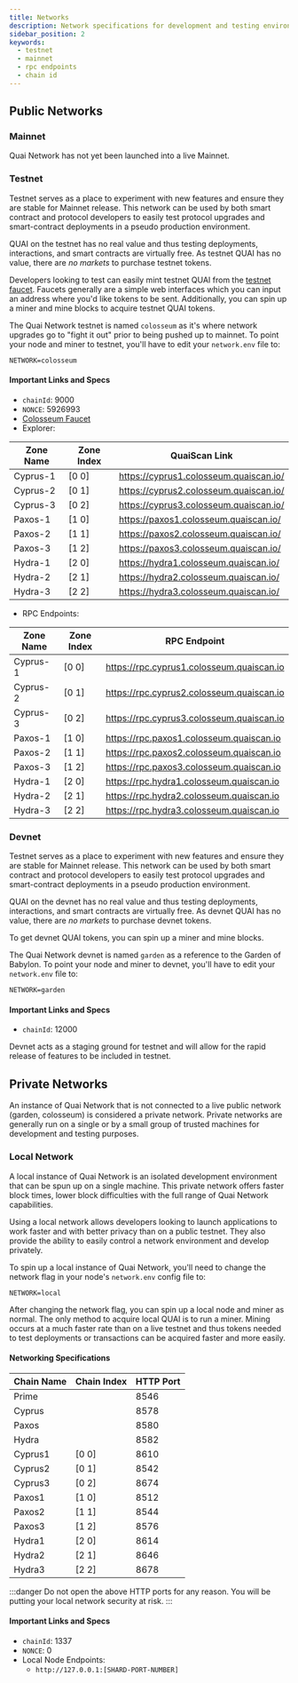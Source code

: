 ```yaml
---
title: Networks
description: Network specifications for development and testing environments. Specifications include RPC endpoints, chain IDs, and more.
sidebar_position: 2
keywords:
  - testnet
  - mainnet
  - rpc endpoints
  - chain id
---
```


## Public Networks

### Mainnet

Quai Network has not yet been launched into a live Mainnet.

### Testnet

Testnet serves as a place to experiment with new features and ensure they are stable for Mainnet release. This network can be used by both smart contract and protocol developers to easily test protocol upgrades and smart-contract deployments in a pseudo production environment.

QUAI on the testnet has no real value and thus testing deployments, interactions, and smart contracts are virtually free. As testnet QUAI has no value, there are _no markets_ to purchase testnet tokens.

Developers looking to test can easily mint testnet QUAI from the [testnet faucet](https://faucet.quai.network). Faucets generally are a simple web interfaces which you can input an address where you'd like tokens to be sent. Additionally, you can spin up a miner and mine blocks to acquire testnet QUAI tokens.

The Quai Network testnet is named `colosseum` as it's where network upgrades go to "fight it out" prior to being pushed up to mainnet. To point your node and miner to testnet, you'll have to edit your `network.env` file to:

```
NETWORK=colosseum
```

#### Important Links and Specs

- `chainId`: 9000
- `NONCE`: 5926993
- [Colosseum Faucet](https://faucet.quai.network)
- Explorer:

| Zone Name | Zone Index | QuaiScan Link                          |
| --------- | ---------- | -------------------------------------- |
| Cyprus-1  | [0 0]      | https://cyprus1.colosseum.quaiscan.io/ |
| Cyprus-2  | [0 1]      | https://cyprus2.colosseum.quaiscan.io/ |
| Cyprus-3  | [0 2]      | https://cyprus3.colosseum.quaiscan.io/ |
| Paxos-1   | [1 0]      | https://paxos1.colosseum.quaiscan.io/  |
| Paxos-2   | [1 1]      | https://paxos2.colosseum.quaiscan.io/  |
| Paxos-3   | [1 2]      | https://paxos3.colosseum.quaiscan.io/  |
| Hydra-1   | [2 0]      | https://hydra1.colosseum.quaiscan.io/  |
| Hydra-2   | [2 1]      | https://hydra2.colosseum.quaiscan.io/  |
| Hydra-3   | [2 2]      | https://hydra3.colosseum.quaiscan.io/  |

- RPC Endpoints:

| Zone Name | Zone Index | RPC Endpoint                              |
| --------- | ---------- | ----------------------------------------- |
| Cyprus-1  | [0 0]      | https://rpc.cyprus1.colosseum.quaiscan.io |
| Cyprus-2  | [0 1]      | https://rpc.cyprus2.colosseum.quaiscan.io |
| Cyprus-3  | [0 2]      | https://rpc.cyprus3.colosseum.quaiscan.io |
| Paxos-1   | [1 0]      | https://rpc.paxos1.colosseum.quaiscan.io  |
| Paxos-2   | [1 1]      | https://rpc.paxos2.colosseum.quaiscan.io  |
| Paxos-3   | [1 2]      | https://rpc.paxos3.colosseum.quaiscan.io  |
| Hydra-1   | [2 0]      | https://rpc.hydra1.colosseum.quaiscan.io  |
| Hydra-2   | [2 1]      | https://rpc.hydra2.colosseum.quaiscan.io  |
| Hydra-3   | [2 2]      | https://rpc.hydra3.colosseum.quaiscan.io  |

### Devnet

Testnet serves as a place to experiment with new features and ensure they are stable for Mainnet release. This network can be used by both smart contract and protocol developers to easily test protocol upgrades and smart-contract deployments in a pseudo production environment.

QUAI on the devnet has no real value and thus testing deployments, interactions, and smart contracts are virtually free. As devnet QUAI has no value, there are _no markets_ to purchase devnet tokens.

To get devnet QUAI tokens, you can spin up a miner and mine blocks.

The Quai Network devnet is named `garden` as a reference to the Garden of Babylon. To point your node and miner to devnet, you'll have to edit your `network.env` file to:

```
NETWORK=garden
```

#### Important Links and Specs

- `chainId`: 12000

Devnet acts as a staging ground for testnet and will allow for the rapid release of features to be included in testnet.

## Private Networks

An instance of Quai Network that is not connected to a live public network (garden, colosseum) is considered a private network. Private networks are generally run on a single or by a small group of trusted machines for development and testing purposes.

### Local Network

A local instance of Quai Network is an isolated development environment that can be spun up on a single machine. This private network offers faster block times, lower block difficulties with the full range of Quai Network capabilities.

Using a local network allows developers looking to launch applications to work faster and with better privacy than on a public testnet. They also provide the ability to easily control a network environment and develop privately.

To spin up a local instance of Quai Network, you'll need to change the network flag in your node's `network.env` config file to:

```
NETWORK=local
```

After changing the network flag, you can spin up a local node and miner as normal. The only method to acquire local QUAI is to run a miner. Mining occurs at a much faster rate than on a live testnet and thus tokens needed to test deployments or transactions can be acquired faster and more easily.

#### Networking Specifications

| Chain Name | Chain Index | HTTP Port |
| ---------- | ----------- | --------- |
| Prime      |             | 8546      |
| Cyprus     |             | 8578      |
| Paxos      |             | 8580      |
| Hydra      |             | 8582      |
| Cyprus1    | [0 0]       | 8610      |
| Cyprus2    | [0 1]       | 8542      |
| Cyprus3    | [0 2]       | 8674      |
| Paxos1     | [1 0]       | 8512      |
| Paxos2     | [1 1]       | 8544      |
| Paxos3     | [1 2]       | 8576      |
| Hydra1     | [2 0]       | 8614      |
| Hydra2     | [2 1]       | 8646      |
| Hydra3     | [2 2]       | 8678      |

:::danger
Do not open the above HTTP ports for any reason. You will be putting your local network security at risk.
:::

#### Important Links and Specs

- `chainId`: 1337
- `NONCE`: 0
- Local Node Endpoints:
  - `http://127.0.0.1:[SHARD-PORT-NUMBER]`
